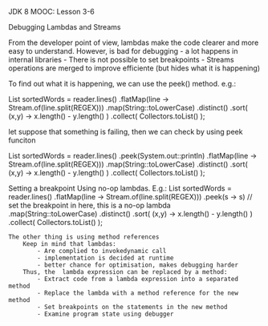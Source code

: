 JDK 8 MOOC: Lesson 3-6

Debugging Lambdas and Streams

From the developer point of view, lambdas make the code clearer and more easy to understand.
However, is bad for debugging
	- a lot happens in internal libraries
	- There is not possible to set breakpoints
	- Streams operations are merged to improve efficiente (but hides what it is happening)

To find out what it is happening, we can use the peek() method.
e.g.:

List<String> sortedWords = reader.lines()
	.flatMap(line -> Stream.of(line.split(REGEX)))
	.map(String::toLowerCase)
	.distinct()
	.sort( (x,y) -> x.length() - y.length() )
	.collect( Collectors.toList() );
	
	
	
let suppose that something is failing, then we can check by using peek funciton

List<String> sortedWords = reader.lines()
	.peek(System.out::println)
	.flatMap(line -> Stream.of(line.split(REGEX)))
	.map(String::toLowerCase)
	.distinct()
	.sort( (x,y) -> x.length() - y.length() )
	.collect( Collectors.toList() );
	
Setting a breakpoint
	Using no-op lambdas. E.g.:
		List<String> sortedWords = reader.lines()
			.flatMap(line -> Stream.of(line.split(REGEX)))
			.peek(s -> s)					// set the breakpoint in here, this is a no-op lambda
			.map(String::toLowerCase)
			.distinct()
			.sort( (x,y) -> x.length() - y.length() )
			.collect( Collectors.toList() ); 

	The other thing is using method references
		Keep in mind that lambdas:
			- Are complied to invokedynamic call
			- implementation is decided at runtime
			- better chance for optimisation, makes debugging harder
		Thus, the  lambda expression can be replaced by a method:
			- Extract code from a lambda expression into a separated method
			- Replace the lambda with a method reference for the new method
			- Set breakpoints on the statements in the new method
			- Examine program state using debugger
